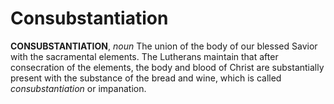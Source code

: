 # Consubstantiation

**CONSUBSTANTIATION**, _noun_ The union of the body of our blessed Savior with the sacramental elements. The Lutherans maintain that after consecration of the elements, the body and blood of Christ are substantially present with the substance of the bread and wine, which is called _consubstantiation_ or impanation.
